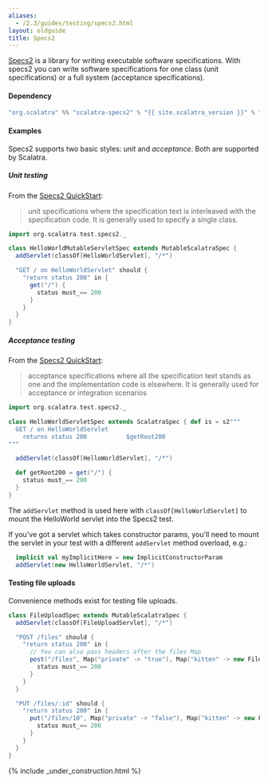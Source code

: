 ```yaml
---
aliases:
  - /2.3/guides/testing/specs2.html
layout: oldguide
title: Specs2
---
```


[Specs2](http://etorreborre.github.com/specs2/) is a library for writing
executable software specifications. With specs2 you can write software
specifications for one class (unit specifications) or a full system
(acceptance specifications).

#### Dependency

```scala
"org.scalatra" %% "scalatra-specs2" % "{{ site.scalatra_version }}" % "test"
```

#### Examples

Specs2 supports two basic styles: *unit* and *acceptance*.
Both are supported by Scalatra.

##### Unit testing

From the [Specs2 QuickStart][Quickstart]:

> unit specifications where the specification text is interleaved with the
> specification code. It is generally used to specify a single class.


```scala
import org.scalatra.test.specs2._

class HelloWorldMutableServletSpec extends MutableScalatraSpec {
  addServlet(classOf[HelloWorldServlet], "/*")

  "GET / on HelloWorldServlet" should {
    "return status 200" in {
      get("/") {
        status must_== 200
      }
    }
  }
}
```

##### Acceptance testing

From the [Specs2 QuickStart][Quickstart]:

> acceptance specifications where all the specification text stands as one and
> the implementation code is elsewhere.  It is generally used for acceptance or
> integration scenarios

[Quickstart]: http://etorreborre.github.com/specs2/guide/org.specs2.guide.QuickStart.html

```scala
import org.scalatra.test.specs2._

class HelloWorldServletSpec extends ScalatraSpec { def is = s2"""
  GET / on HelloWorldServlet
    returns status 200           $getRoot200
"""

  addServlet(classOf[HelloWorldServlet], "/*")

  def getRoot200 = get("/") {
    status must_== 200
  }
}
```

The `addServlet` method is used here with `classOf[HelloWorldServlet]` to mount
the HelloWorld servlet into the Specs2 test.

If you've got a servlet which takes constructor params, you'll need to mount the
servlet in your test with a different `addServlet` method overload, e.g.:

```scala
  implicit val myImplicitHere = new ImplicitConstructorParam
  addServlet(new HelloWorldServlet, "/*")
```

#### Testing file uploads

Convenience methods exist for testing file uploads.

```scala
class FileUploadSpec extends MutableScalatraSpec {
  addServlet(classOf[FileUploadServlet], "/*")

  "POST /files" should {
    "return status 200" in {
      // You can also pass headers after the files Map
      post("/files", Map("private" -> "true"), Map("kitten" -> new File("kitten.png"))) {
        status must_== 200
      }
    }
  }

  "PUT /files/:id" should {
    "return status 200" in {
      put("/files/10", Map("private" -> "false"), Map("kitten" -> new File("kitten.png"))) {
        status must_== 200
      }
    }
  }
}
```

{% include _under_construction.html %}
